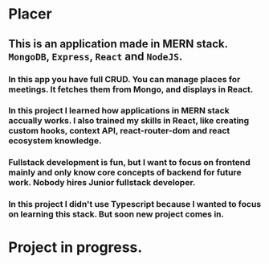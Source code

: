 # Placer
## This is an application made in MERN stack. ``` MongoDB ```, ``` Express ```, ``` React ``` and ``` NodeJS ```. 
### In this app you have full CRUD. You can manage places for meetings. It fetches them from Mongo, and displays in React. 

### In this project I learned how applications in MERN stack accually works. I also trained my skills in React, like creating custom hooks, context API, react-router-dom and react ecosystem knowledge.   

### Fullstack development is fun, but I want to focus on frontend mainly and only know core concepts of backend for future work. Nobody hires Junior fullstack developer. 

### In this project I didn't use Typescript because I wanted to focus on learning this stack. But soon new project comes in. 

# Project in progress. 